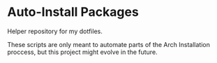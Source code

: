 # Auto-Install Packages
Helper repository for my dotfiles.

These scripts are only meant to automate parts of the Arch Installation proccess, but this project might evolve in the future.
